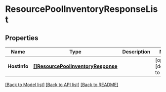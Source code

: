 # ResourcePoolInventoryResponseList

## Properties
Name | Type | Description | Notes
------------ | ------------- | ------------- | -------------
**HostInfo** | [**[]ResourcePoolInventoryResponse**](ResourcePoolInventoryResponse.md) |  | [optional] [default to null]

[[Back to Model list]](../README.md#documentation-for-models) [[Back to API list]](../README.md#documentation-for-api-endpoints) [[Back to README]](../README.md)

